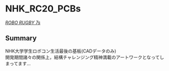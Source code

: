 # NHK_RC20_PCBs
*[ROBO RUGBY 7s](https://www.aburobocon2020.com.fj/)*<br/>

## Summary
NHK大学学生ロボコン生活最後の基板(CADデータのみ)<br/>
開発期間諸々の関係上，結構チャレンジング精神満載のアートワークとなってしまってます…
